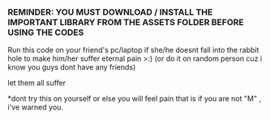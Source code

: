 ### REMINDER: YOU MUST DOWNLOAD / INSTALL THE IMPORTANT LIBRARY FROM THE ASSETS FOLDER BEFORE USING THE CODES
Run this code on your friend's pc/laptop if she/he doesnt fall into the rabbit hole to make him/her suffer eternal pain >:) (or do it on random person cuz i know you guys dont have any friends)

let them all suffer

*dont try this on yourself or else you will feel pain that is if you are not "M" , i've warned you. 


